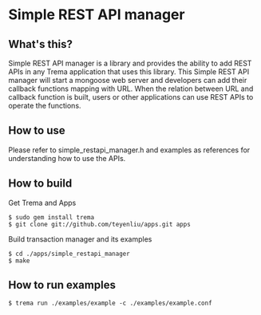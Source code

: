 Simple REST API manager
===================

What's this?
------------

Simple REST API manager is a library and provides the ability to add 
REST APIs in any Trema application that uses this library. This Simple 
REST API manager will start a mongoose web server and developers can 
add their callback functions mapping with URL. When the relation between 
URL and callback function is built, users or other applications can 
use REST APIs to operate the functions.

How to use
----------

Please refer to simple_restapi_manager.h and examples as references for
understanding how to use the APIs.

How to build
------------

  Get Trema and Apps

    $ sudo gem install trema
    $ git clone git://github.com/teyenliu/apps.git apps

  Build transaction manager and its examples

    $ cd ./apps/simple_restapi_manager
    $ make

How to run examples
-------------------

    $ trema run ./examples/example -c ./examples/example.conf
